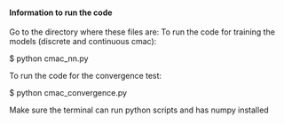 #### Information to run the code
Go to the directory where these files are:
To run the code for training the models (discrete and continuous cmac):

$ python cmac_nn.py




To run the code for the convergence test:

$ python cmac_convergence.py


Make sure the terminal can run python scripts and has numpy installed

